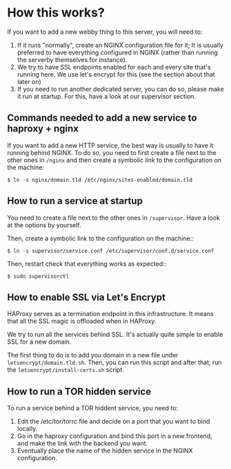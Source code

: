 # How this works?

If you want to add a new webby thing to this server, you will need to:

1. If it runs "normally", create an NGINX configuration file for it;
   It is usually preferred to have everything configured in NGINX (rather than
   running the serverby themselves for instance).
2. We try to have SSL endpoints enabled for each and every site that's running
   here. We use let's encrypt for this (see the section about that later on)
3. If you need to run another dedicated server, you can do so, please make it run
   at startup. For this, have a look at our supervisor section.

## Commands needed to add a new service to haproxy + nginx

If you want to add a new HTTP service, the best way is usually to have it
running behind NGINX. To do so, you need to first create a file next to the
other ones in ``/nginx`` and then create a symbolic link to the configuration
on the machine:

    $ ln -s nginx/domain.tld /etc/nginx/sites-enabled/domain.tld

## How to run a service at startup

You need to create a file next to the other ones in ``/supervisor``. Have a
look at the options by yourself.

Then, create a symbolic link to the configuration on the machine::

    $ ln -s supervisor/service.conf /etc/supervisor/conf.d/service.conf

Then, restart check that everything works as expected::
  
    $ sudo supervisorctl

## How to enable SSL via Let's Encrypt

HAProxy serves as a termination endpoint in this infrastructure. It means that
all the SSL magic is offloaded when in HAProxy.

We try to run all the services behind SSL. It's actually quite simple to enable
SSL for a new domain.

The first thing to do is to add you domain in a new file under ``letsencrypt/domain.tld.sh``.
Then, you can run this script and after that, run the ``letsencrypt/install-certs.sh`` script.

## How to run a TOR hidden service

To run a service behind a TOR hiddent service, you need to:

1. Edit the /etc/tor/torrc file and decide on a port that you want to bind locally.
2. Go in the haproxy configuration and bind this port in a new frontend, and
   make the link with the backend you want.
3. Eventually place the name of the hidden service in the NGINX configuration.
